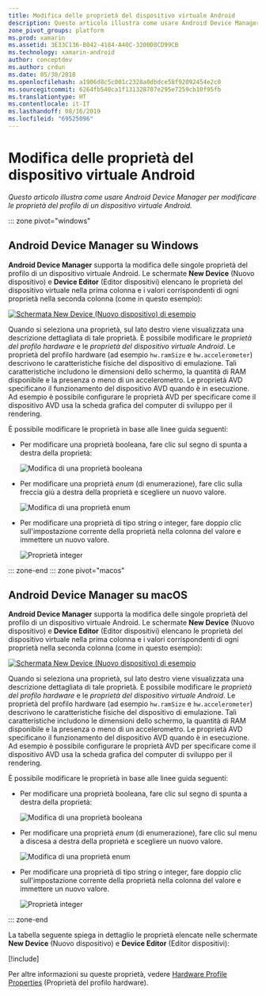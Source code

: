 ```yaml
---
title: Modifica delle proprietà del dispositivo virtuale Android
description: Questo articolo illustra come usare Android Device Manager per modificare le proprietà del profilo di un dispositivo virtuale Android.
zone_pivot_groups: platform
ms.prod: xamarin
ms.assetid: 3E33C136-8042-4184-A40C-3200D8CD99CB
ms.technology: xamarin-android
author: conceptdev
ms.author: crdun
ms.date: 05/30/2018
ms.openlocfilehash: a1906d8c5c001c2328a0dbdce58f92092454e2c0
ms.sourcegitcommit: 6264fb540ca1f131328707e295e7259cb10f95fb
ms.translationtype: HT
ms.contentlocale: it-IT
ms.lasthandoff: 08/16/2019
ms.locfileid: "69525096"
---
```

# <a name="editing-android-virtual-device-properties"></a>Modifica delle proprietà del dispositivo virtuale Android

_Questo articolo illustra come usare Android Device Manager per modificare le proprietà del profilo di un dispositivo virtuale Android._

::: zone pivot="windows"

## <a name="android-device-manager-on-windows"></a>Android Device Manager su Windows

**Android Device Manager** supporta la modifica delle singole proprietà del profilo di un dispositivo virtuale Android. Le schermate **New Device** (Nuovo dispositivo) e **Device Editor** (Editor dispositivi) elencano le proprietà del dispositivo virtuale nella prima colonna e i valori corrispondenti di ogni proprietà nella seconda colonna (come in questo esempio): 

[![Schermata New Device (Nuovo dispositivo) di esempio](device-properties-images/win/01-new-device-editor-sml.png)](device-properties-images/win/01-new-device-editor.png#lightbox)

Quando si seleziona una proprietà, sul lato destro viene visualizzata una descrizione dettagliata di tale proprietà. È possibile modificare le *proprietà del profilo hardware* e le *proprietà del dispositivo virtuale Android*. Le proprietà del profilo hardware (ad esempio `hw.ramSize` e `hw.accelerometer`) descrivono le caratteristiche fisiche del dispositivo di emulazione. Tali caratteristiche includono le dimensioni dello schermo, la quantità di RAM disponibile e la presenza o meno di un accelerometro. Le proprietà AVD specificano il funzionamento del dispositivo AVD quando è in esecuzione. Ad esempio è possibile configurare le proprietà AVD per specificare come il dispositivo AVD usa la scheda grafica del computer di sviluppo per il rendering.

È possibile modificare le proprietà in base alle linee guida seguenti:

- Per modificare una proprietà booleana, fare clic sul segno di spunta a destra della proprietà:

    ![Modifica di una proprietà booleana](device-properties-images/win/02-boolean-value.png)

- Per modificare una proprietà *enum* (di enumerazione), fare clic sulla freccia giù a destra della proprietà e scegliere un nuovo valore.

    ![Modifica di una proprietà enum](device-properties-images/win/04-enum-value.png)

- Per modificare una proprietà di tipo string o integer, fare doppio clic sull'impostazione corrente della proprietà nella colonna del valore e immettere un nuovo valore.

    ![Proprietà integer](device-properties-images/win/03-integer-value.png)

::: zone-end
::: zone pivot="macos"

## <a name="android-device-manager-on-macos"></a>Android Device Manager su macOS

**Android Device Manager** supporta la modifica delle singole proprietà del profilo di un dispositivo virtuale Android. Le schermate **New Device** (Nuovo dispositivo) e **Device Editor** (Editor dispositivi) elencano le proprietà del dispositivo virtuale nella prima colonna e i valori corrispondenti di ogni proprietà nella seconda colonna (come in questo esempio): 

[![Schermata New Device (Nuovo dispositivo) di esempio](device-properties-images/mac/01-new-device-editor-sml.png)](device-properties-images/mac/01-new-device-editor.png#lightbox)

Quando si seleziona una proprietà, sul lato destro viene visualizzata una descrizione dettagliata di tale proprietà. È possibile modificare le *proprietà del profilo hardware* e le *proprietà del dispositivo virtuale Android*. Le proprietà del profilo hardware (ad esempio `hw.ramSize` e `hw.accelerometer`) descrivono le caratteristiche fisiche del dispositivo di emulazione. Tali caratteristiche includono le dimensioni dello schermo, la quantità di RAM disponibile e la presenza o meno di un accelerometro. Le proprietà AVD specificano il funzionamento del dispositivo AVD quando è in esecuzione. Ad esempio è possibile configurare le proprietà AVD per specificare come il dispositivo AVD usa la scheda grafica del computer di sviluppo per il rendering.

È possibile modificare le proprietà in base alle linee guida seguenti:

- Per modificare una proprietà booleana, fare clic sul segno di spunta a destra della proprietà:

    ![Modifica di una proprietà booleana](device-properties-images/mac/02-boolean-value.png)

- Per modificare una proprietà *enum* (di enumerazione), fare clic sul menu a discesa a destra della proprietà e scegliere un nuovo valore.

    ![Modifica di una proprietà enum](device-properties-images/mac/04-enum-value.png)

- Per modificare una proprietà di tipo string o integer, fare doppio clic sull'impostazione corrente della proprietà nella colonna del valore e immettere un nuovo valore.

    ![Proprietà integer](device-properties-images/mac/03-integer-value.png)

::: zone-end

La tabella seguente spiega in dettaglio le proprietà elencate nelle schermate **New Device** (Nuovo dispositivo) e **Device Editor** (Editor dispositivi):

[!include[](~/android/includes/emulator-properties.md)]

Per altre informazioni su queste proprietà, vedere [Hardware Profile Properties](https://developer.android.com/studio/run/managing-avds.html#hpproperties) (Proprietà del profilo hardware).


